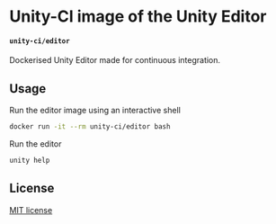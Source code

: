 # Unity-CI image of the Unity Editor

#### `unity-ci/editor`

Dockerised Unity Editor made for continuous integration.

## Usage

Run the editor image using an interactive shell

```bash
docker run -it --rm unity-ci/editor bash
```

Run the editor 

```bash
unity help
```

## License

[MIT license](https://github.com/Unity-CI/docker/blob/main/LICENSE)

